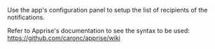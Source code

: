 Use the app's configuration panel to setup the list of recipients of the notifications.

Refer to Apprise's documentation to see the syntax to be used: <https://github.com/caronc/apprise/wiki>
